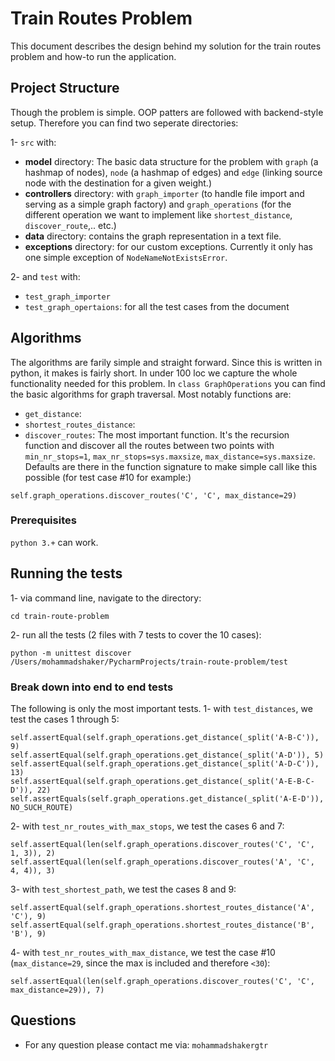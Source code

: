 # Train Routes Problem

This document describes the design behind my solution for the train routes problem and how-to run the application. 

## Project Structure

Though the problem is simple. OOP patters are followed with backend-style setup. Therefore you can find two seperate directories:

1- `src` with:
- **model** directory: The basic data structure for the problem with `graph` (a hashmap of nodes), `node` (a hashmap of edges) and `edge` (linking source node with the destination for a given weight.)
- **controllers** directory: with `graph_importer` (to handle file import and serving as a simple graph factory) and `graph_operations` (for the different operation we want to implement like `shortest_distance`, `discover_route`,.. etc.)
- **data** directory: contains the graph representation in a text file.
- **exceptions** directory: for our custom exceptions. Currently it only has one simple exception of `NodeNameNotExistsError`.

2- and `test` with:
- `test_graph_importer`
- `test_graph_opertaions`: for all the test cases from the document


## Algorithms
The algorithms are farily simple and straight forward. Since this is written in python, it makes is fairly short. In under 100 loc we capture the whole functionality needed for this problem. In `class GraphOperations` you can find the basic algorithms for graph traversal. Most notably functions are:
- `get_distance`: 
- `shortest_routes_distance`: 
- `discover_routes`: The most important function. It's the recursion function and discover all the routes between two points with `min_nr_stops=1`, `max_nr_stops=sys.maxsize`, `max_distance=sys.maxsize`. Defaults are there in the function signature to make simple call like this possible (for test case #10 for example:)
```
self.graph_operations.discover_routes('C', 'C', max_distance=29)
```


### Prerequisites

`python 3.+` can work.


## Running the tests
1- via command line, navigate to the directory:
```
cd train-route-problem
```

2- run all the tests (2 files with 7 tests to cover the 10 cases):
```
python -m unittest discover /Users/mohammadshaker/PycharmProjects/train-route-problem/test
```


### Break down into end to end tests

The following is only the most important tests.
1- with `test_distances`, we test the cases 1 through 5:

```
self.assertEqual(self.graph_operations.get_distance(_split('A-B-C')), 9)
self.assertEqual(self.graph_operations.get_distance(_split('A-D')), 5)
self.assertEqual(self.graph_operations.get_distance(_split('A-D-C')), 13)
self.assertEqual(self.graph_operations.get_distance(_split('A-E-B-C-D')), 22)
self.assertEquals(self.graph_operations.get_distance(_split('A-E-D')), NO_SUCH_ROUTE)
```

2- with `test_nr_routes_with_max_stops`, we test the cases 6 and 7:

```
self.assertEqual(len(self.graph_operations.discover_routes('C', 'C', 1, 3)), 2)
self.assertEqual(len(self.graph_operations.discover_routes('A', 'C', 4, 4)), 3)
```
3- with `test_shortest_path`, we test the cases 8 and 9:

```
self.assertEqual(self.graph_operations.shortest_routes_distance('A', 'C'), 9)
self.assertEqual(self.graph_operations.shortest_routes_distance('B', 'B'), 9)
```
4- with `test_nr_routes_with_max_distance`, we test the case #10 (`max_distance=29`, since the max is included and therefore `<30`):

```
self.assertEqual(len(self.graph_operations.discover_routes('C', 'C', max_distance=29)), 7)
```


## Questions

* For any question please contact me via: `mohammadshakergtr`
